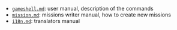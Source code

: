 
* [`gameshell.md`](./gameshell.md): user manual, description of the commands
* [`mission.md`](./mission.md): missions writer manual, how to create new missions
* [`i18n.md`](./i18n.md): translators manual
